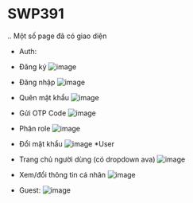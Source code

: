 # SWP391
..
Một số page đã có giao diện
* Auth:
- Đăng ký
 ![image](https://github.com/thanhnoone/SWP391/assets/137372274/3db02c4a-2966-4b9e-a223-0ea6680fef49)
- Đăng nhập
 ![image](https://github.com/thanhnoone/SWP391/assets/137372274/f85ff43c-7177-49e4-aead-abecc12042f0)
- Quên mật khẩu
 ![image](https://github.com/thanhnoone/SWP391/assets/137372274/5a1b22a1-f13e-4703-a1e4-a00cf9375fa5)
- Gửi OTP Code
 ![image](https://github.com/thanhnoone/SWP391/assets/137372274/1c9f939b-f1e8-4bba-b617-2432092361f8)
- Phân role
 ![image](https://github.com/thanhnoone/SWP391/assets/137372274/5cc5057a-d3ac-490e-86f9-64c363937f68)
- Đổi mật khẩu
 ![image](https://github.com/thanhnoone/SWP391/assets/137372274/0134924c-ef1d-4b28-a0bd-a4ce26f7da51)
 *User
- Trang chủ người dùng (có dropdown ava)
![image](https://github.com/thanhnoone/SWP391/assets/137372274/3777473d-f731-4132-a872-7f173e99ab62)

- Xem/đổi thông tin cá nhân
![image](https://github.com/thanhnoone/SWP391/assets/137372274/1b945ee0-77e3-43b9-a3d8-8c27a53e11de)

* Guest:
![image](https://github.com/thanhnoone/SWP391/assets/137372274/53807407-be28-4536-8c17-191093e4f70e)







